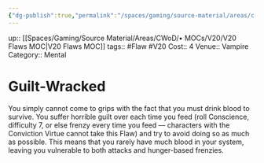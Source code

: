 ```yaml
---
{"dg-publish":true,"permalink":"/spaces/gaming/source-material/areas/c-wo-d/genre/vampire/v20/merits-and-flaws/guilt-wracked/","dgHomeLink":true,"dgPassFrontmatter":true}
---
```


up:: [[Spaces/Gaming/Source Material/Areas/CWoD/• MOCs/V20/V20 Flaws MOC|V20 Flaws MOC]]
tags:: #Flaw #V20 
Cost:: 4
Venue:: Vampire
Category:: Mental
# Guilt-Wracked
You simply cannot come to grips with the fact that
you must drink blood to survive. You suffer horrible
guilt over each time you feed (roll Conscience, difficulty
7, or else frenzy every time you feed — characters
with the Conviction Virtue cannot take this Flaw) and
try to avoid doing so as much as possible. This means
that you rarely have much blood in your system, leaving
you vulnerable to both attacks and hunger-based
frenzies.